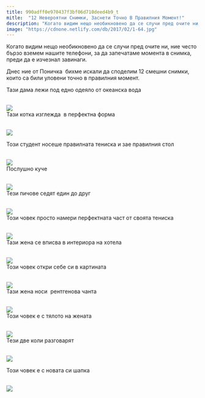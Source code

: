 ```yaml
---
title: 990adff0e970437f3bf06d710deed4b9_t
mitle:  "12 Невероятни Снимки, Заснети Точно В Правилния Момент!"
description: "Когато видим нещо необикновено да се случи пред очите ни, ние често бързо вземем нашите телефони, за да запечатаме момента в снимка, преди да е изчезнал завинаги. Дн�"
image: "https://cdnone.netlify.com/db/2017/02/1-64.jpg"
---
```


 <p>Когато видим нещо необикновено да се случи пред очите ни, ние често бързо вземем нашите телефони, за да запечатаме момента в снимка, преди да е изчезнал завинаги.</p>      <p>Днес ние от Поничка  бихме искали да споделим 12 смешни снимки, които са били уловени точно в правилния момент.</p> <p>Тази дама лежи под едно одеяло от океанска вода</p>  <p> <br/><img src="https://cdnone.netlify.com/db/2017/02/1-64.jpg"/><br/> Тази котка изглежда  в перфектна форма</p>      <p> <br/><img src="https://cdnone.netlify.com/db/2017/02/2-66.jpg"/><br/></p> <p> Този студент носеше правилната тениска и зае правилния стол</p> <p> <br/><img src="https://cdnone.netlify.com/db/2017/02/3-66.jpg"/><br/> Послушно куче</p> <p> <br/><img src="https://cdnone.netlify.com/db/2017/02/4-64.jpg"/><br/> Тези пичове седят един до друг</p>      <p> <br/><img src="https://cdnone.netlify.com/db/2017/02/5-64.jpg"/><br/> Този човек просто намери перфектната част от своята тениска</p> <p> <br/><img src="https://cdnone.netlify.com/db/2017/02/6-59.jpg"/><br/> Тази жена се вписва в интериора на хотела</p> <p> <br/><img src="https://cdnone.netlify.com/db/2017/02/7-58.jpg"/><br/> Този човек откри себе си в картината</p> <p> <br/><img src="https://cdnone.netlify.com/db/2017/02/8-57.jpg"/><br/> Тази жена носи  рентгенова чанта</p> <p> <br/><img src="https://cdnone.netlify.com/db/2017/02/9-56.jpg"/><br/> Този човек е с тялото на жената</p> <p> <br/><img src="https://cdnone.netlify.com/db/2017/02/10-51.jpg"/><br/> Тези две коли разговарят</p>      <p> <br/><img src="https://cdnone.netlify.com/db/2017/02/11-47.jpg"/><br/></p> <p> Този човек е с новата си шапка</p> <p> <br/><img src="https://cdnone.netlify.com/db/2017/02/12-41.jpg"/><br/></p>       
